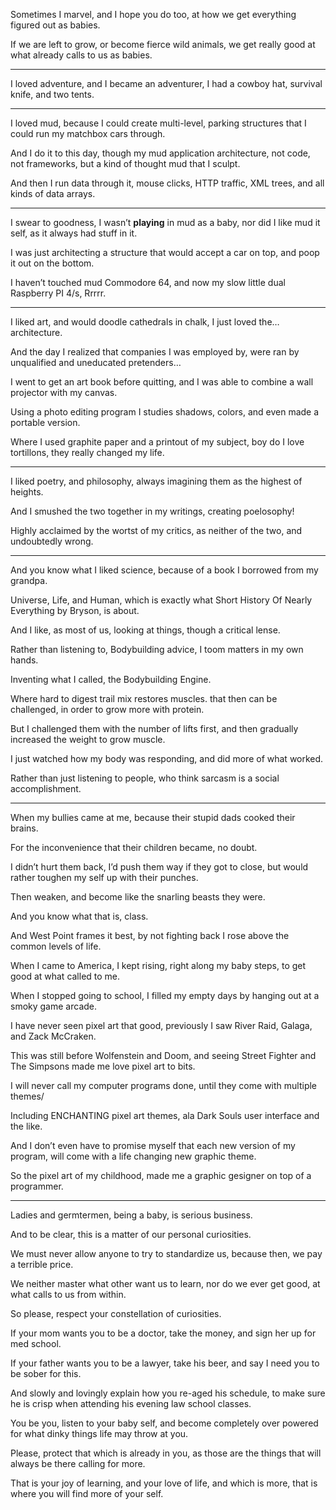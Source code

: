 Sometimes I marvel, and I hope you do too,
at how we get everything figured out as babies.

If we are left to grow, or become fierce wild animals,
we get really good at what already calls to us as babies.

---

I loved adventure, and I became an adventurer,
I had a cowboy hat, survival knife, and two tents.

---

I loved mud, because I could create multi-level,
parking structures that I could run my matchbox cars through.

And I do it to this day, though my mud application architecture,
not code, not frameworks, but a kind of thought mud that I sculpt.

And then I run data through it, mouse clicks,
HTTP traffic, XML trees, and all kinds of data arrays.

---

I swear to goodness, I wasn’t __playing__ in mud as a baby,
nor did I like mud it self, as it always had stuff in it.

I was just architecting a structure that would accept a car on top,
and poop it out on the bottom.

I haven’t touched mud Commodore 64,
and now my slow little dual Raspberry PI 4/s, Rrrrr.

---

I liked art, and would doodle cathedrals in chalk,
I just loved the… architecture.

And the day I realized that companies I was employed by,
were ran by unqualified and uneducated pretenders…

I went to get an art book before quitting,
and I was able to combine a wall projector with my canvas.

Using a photo editing program I studies shadows, colors,
and even made a portable version.

Where I used graphite paper and a printout of my subject,
boy do I love tortillons, they really changed my life.

---

I liked poetry, and philosophy,
always imagining them as the highest of heights.

And I smushed the two together in my writings,
creating poelosophy!

Highly acclaimed by the wortst of my critics,
as neither of the two, and undoubtedly wrong.

---

And you know what I liked science,
because of a book I borrowed from my grandpa.

Universe, Life, and Human,
which is exactly what Short History Of Nearly Everything by Bryson, is about.

And I like, as most of us, looking at things,
though a critical lense.

Rather than listening to, Bodybuilding advice,
I toom matters in my own hands.

Inventing what I called,
the Bodybuilding Engine.

Where hard to digest trail mix restores muscles.
that then can be challenged, in order to grow more with protein.

But I challenged them with the number of lifts first,
and then gradually increased the weight to grow muscle.

I just watched how my body was responding,
and did more of what worked.

Rather than just listening to people,
who think sarcasm is a social accomplishment.

---

When my bullies came at me,
because their stupid dads cooked their brains.

For the inconvenience that their children became,
no doubt.

I didn’t hurt them back, I’d push them way if they got to close,
but would rather toughen my self up with their punches.

Then weaken,
and become like the snarling beasts they were.

And you know what that is,
class.

And West Point frames it best,
by not fighting back I rose above the common levels of life.

When I came to America, I kept rising,
right along my baby steps, to get good at what called to me.

When I stopped going to school,
I filled my empty days by hanging out at a smoky game arcade.

I have never seen pixel art that good,
previously I saw River Raid, Galaga, and Zack McCraken.

This was still before Wolfenstein and Doom,
and seeing Street Fighter and The Simpsons made me love pixel art to bits.

I will never call my computer programs done,
until they come with multiple themes/

Including ENCHANTING pixel art themes,
ala Dark Souls user interface and the like.

And I don’t even have to promise myself that each new version of my program,
will come with a life changing new graphic theme.

So the pixel art of my childhood,
made me a graphic gesigner on top of a programmer.

---

Ladies and germtermen,
being a baby, is serious business.

And to be clear,
this is a matter of our personal curiosities.

We must never allow anyone to try to standardize us,
because then, we pay a terrible price.

We neither master what other want us to learn,
nor do we ever get good, at what calls to us from within.

So please,
respect your constellation of curiosities.

If your mom wants you to be a doctor,
take the money, and sign her up for med school.

If your father wants you to be a lawyer,
take his beer, and say I need you to be sober for this.

And slowly and lovingly explain how you re-aged his schedule,
to make sure he is crisp when attending his evening law school classes.

You be you, listen to your baby self,
and become completely over powered for what dinky things life may throw at you.

Please, protect that which is already in you,
as those are the things that will always be there calling for more.

That is your joy of learning, and your love of life,
and which is more, that is where you will find more of your self.
